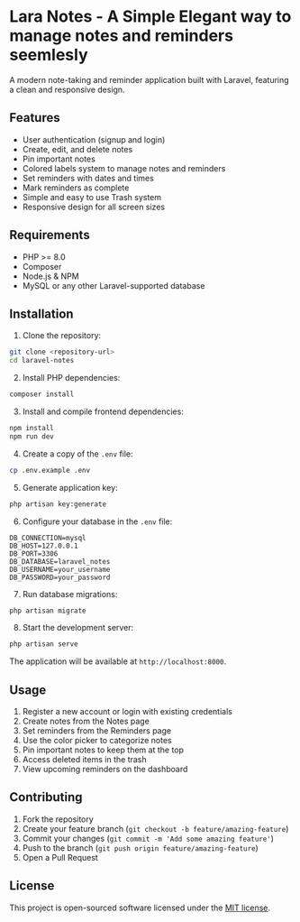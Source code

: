 # Lara Notes - A Simple Elegant way to manage notes and reminders seemlesly

A modern note-taking and reminder application built with Laravel, featuring a clean and responsive design.

## Features

- User authentication (signup and login)
- Create, edit, and delete notes
- Pin important notes
- Colored labels system to manage notes and reminders
- Set reminders with dates and times
- Mark reminders as complete
- Simple and easy to use Trash system
- Responsive design for all screen sizes

## Requirements

- PHP >= 8.0
- Composer
- Node.js & NPM
- MySQL or any other Laravel-supported database

## Installation

1. Clone the repository:
```bash
git clone <repository-url>
cd laravel-notes
```

2. Install PHP dependencies:
```bash
composer install
```

3. Install and compile frontend dependencies:
```bash
npm install
npm run dev
```

4. Create a copy of the `.env` file:
```bash
cp .env.example .env
```

5. Generate application key:
```bash
php artisan key:generate
```

6. Configure your database in the `.env` file:
```
DB_CONNECTION=mysql
DB_HOST=127.0.0.1
DB_PORT=3306
DB_DATABASE=laravel_notes
DB_USERNAME=your_username
DB_PASSWORD=your_password
```

7. Run database migrations:
```bash
php artisan migrate
```

8. Start the development server:
```bash
php artisan serve
```

The application will be available at `http://localhost:8000`.

## Usage

1. Register a new account or login with existing credentials
2. Create notes from the Notes page
3. Set reminders from the Reminders page
4. Use the color picker to categorize notes
5. Pin important notes to keep them at the top
6. Access deleted items in the trash
7. View upcoming reminders on the dashboard

## Contributing

1. Fork the repository
2. Create your feature branch (`git checkout -b feature/amazing-feature`)
3. Commit your changes (`git commit -m 'Add some amazing feature'`)
4. Push to the branch (`git push origin feature/amazing-feature`)
5. Open a Pull Request

## License

This project is open-sourced software licensed under the [MIT license](https://opensource.org/licenses/MIT).
